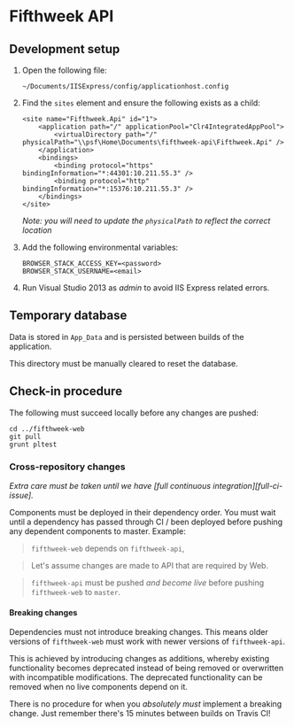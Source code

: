 # Fifthweek API

## Development setup

1.  Open the following file:

        ~/Documents/IISExpress/config/applicationhost.config

2.  Find the `sites` element and ensure the following exists as a child:

        <site name="Fifthweek.Api" id="1">
            <application path="/" applicationPool="Clr4IntegratedAppPool">
                <virtualDirectory path="/" physicalPath="\\psf\Home\Documents\fifthweek-api\Fifthweek.Api" />
            </application>
            <bindings>
                <binding protocol="https" bindingInformation="*:44301:10.211.55.3" />
                <binding protocol="http" bindingInformation="*:15376:10.211.55.3" />
            </bindings>
        </site>

    *Note: you will need to update the `physicalPath` to reflect the correct location*

3.  Add the following environmental variables:

        BROWSER_STACK_ACCESS_KEY=<password>
        BROWSER_STACK_USERNAME=<email>

4.  Run Visual Studio 2013 as *admin* to avoid IIS Express related errors.

## Temporary database

Data is stored in `App_Data` and is persisted between builds of the application.

This directory must be manually cleared to reset the database.

## Check-in procedure

The following must succeed locally before any changes are pushed:

    cd ../fifthweek-web
    git pull
    grunt pltest

### Cross-repository changes

*Extra care must be taken until we have [full continuous integration][full-ci-issue].*

Components must be deployed in their dependency order. You must wait until a dependency has passed through CI / been 
deployed before pushing any dependent components to master. Example:
 
> `fifthweek-web` depends on `fifthweek-api`, 

> Let's assume changes are made to API that are required by Web.

> `fifthweek-api` must be pushed *and become live* before pushing `fifthweek-web` to `master`.

#### Breaking changes

Dependencies must not introduce breaking changes. This means older versions of `fifthweek-web` must work with newer 
versions of `fifthweek-api`. 

This is achieved by introducing changes as additions, whereby existing functionality becomes deprecated instead of being 
removed or overwritten with incompatible modifications. The deprecated functionality can be removed when no live 
components depend on it.

There is no procedure for when you *absolutely must* implement a breaking change. Just remember there's 15 minutes 
between builds on Travis CI!
